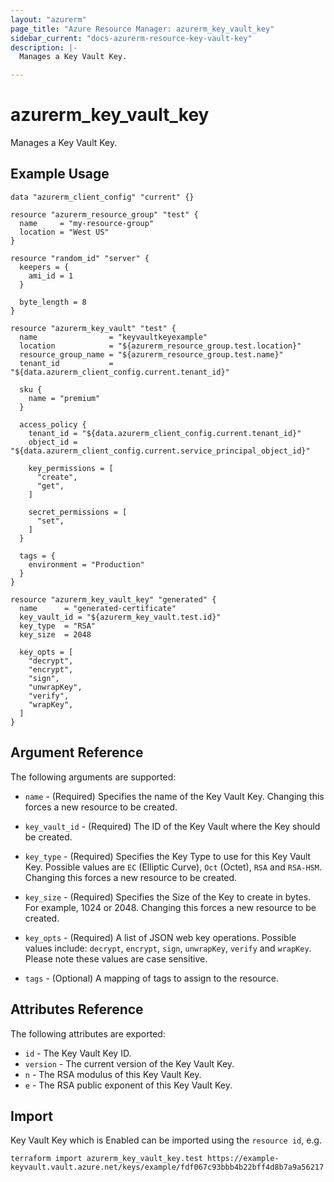 ```yaml
---
layout: "azurerm"
page_title: "Azure Resource Manager: azurerm_key_vault_key"
sidebar_current: "docs-azurerm-resource-key-vault-key"
description: |-
  Manages a Key Vault Key.

---
```


# azurerm_key_vault_key

Manages a Key Vault Key.

## Example Usage

```hcl
data "azurerm_client_config" "current" {}

resource "azurerm_resource_group" "test" {
  name     = "my-resource-group"
  location = "West US"
}

resource "random_id" "server" {
  keepers = {
    ami_id = 1
  }

  byte_length = 8
}

resource "azurerm_key_vault" "test" {
  name                = "keyvaultkeyexample"
  location            = "${azurerm_resource_group.test.location}"
  resource_group_name = "${azurerm_resource_group.test.name}"
  tenant_id           = "${data.azurerm_client_config.current.tenant_id}"

  sku {
    name = "premium"
  }

  access_policy {
    tenant_id = "${data.azurerm_client_config.current.tenant_id}"
    object_id = "${data.azurerm_client_config.current.service_principal_object_id}"

    key_permissions = [
      "create",
      "get",
    ]

    secret_permissions = [
      "set",
    ]
  }

  tags = {
    environment = "Production"
  }
}

resource "azurerm_key_vault_key" "generated" {
  name      = "generated-certificate"
  key_vault_id = "${azurerm_key_vault.test.id}"
  key_type  = "RSA"
  key_size  = 2048

  key_opts = [
    "decrypt",
    "encrypt",
    "sign",
    "unwrapKey",
    "verify",
    "wrapKey",
  ]
}
```

## Argument Reference

The following arguments are supported:

* `name` - (Required) Specifies the name of the Key Vault Key. Changing this forces a new resource to be created.

* `key_vault_id` - (Required) The ID of the Key Vault where the Key should be created.

* `key_type` - (Required) Specifies the Key Type to use for this Key Vault Key. Possible values are `EC` (Elliptic Curve), `Oct` (Octet), `RSA` and `RSA-HSM`. Changing this forces a new resource to be created.

* `key_size` - (Required) Specifies the Size of the Key to create in bytes. For example, 1024 or 2048. Changing this forces a new resource to be created.

* `key_opts` - (Required) A list of JSON web key operations. Possible values include: `decrypt`, `encrypt`, `sign`, `unwrapKey`, `verify` and `wrapKey`. Please note these values are case sensitive.

* `tags` - (Optional) A mapping of tags to assign to the resource.

## Attributes Reference

The following attributes are exported:

* `id` - The Key Vault Key ID.
* `version` - The current version of the Key Vault Key.
* `n` - The RSA modulus of this Key Vault Key.
* `e` - The RSA public exponent of this Key Vault Key.


## Import

Key Vault Key which is Enabled can be imported using the `resource id`, e.g.

```shell
terraform import azurerm_key_vault_key.test https://example-keyvault.vault.azure.net/keys/example/fdf067c93bbb4b22bff4d8b7a9a56217
```
